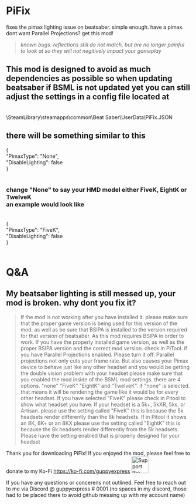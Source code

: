 # PiFix
 fixes the pimax lighting issue on beatsaber. simple enough. have a pimax. dont want Parallel Projections?
get this mod!
<br>

>*known bugs. reflections still do not match, but are no longer painful to look at so they will not negitively impact your gameplay*


<H2> This mod is designed to avoid as much dependencies as possible so when updating beatsaber if BSML is not updated yet you can still adjust the settings in a config file located at</h2> <br>
 \SteamLibrary\steamapps\common\Beat Saber\UserData\PiFix.JSON 
 <h2> 
 there will be something similar to this<br> </h2>
 {<br>
  "PimaxType": "None",<br>
  "DisableLighting": false<br>
}<br>
<br>
<h3>change "None" to say your HMD model either FiveK, EightK or TwelveK 
 <br>an example would look like </h3>
<br>
 {<br>
  "PimaxType": "FiveK",<br>
  "DisableLighting": false<br>
}<br>
<br>

# Q&A

<h2>My beatsaber lighting is still messed up, your mod is broken. why dont you fix it?</h2>

> If the mod is not working after you have installed it. please make sure that the proper game version is being used for this version of the mod. as well as be sure that BSIPA is installed to the version required for that version of beatsaber. As this mod requires BSIPA in order to work. If you have the properly installed game version, as well as the proper BSIPA version and the correct mod version. check in PiTool. if you have Parallel Projections enabled. Please turn it off. Parallel projections not only cuts your frame rate. But also causes your Pimax device to behave just like any other headset and you would be getting the double vision problem with your headset please make sure that you enabled the mod inside of the BSML mod settings. there are 4 options. "none" "FiveK" "EightK" and "TwelveK". if "none" is selected. that means it will be rendering the game like it would be for every other headset. If you have selected "FiveK" please check in Pitool to show what headset you have. If your headset is a 5k+, 5kXR, 5ks, or Artisan. please use the setting called "FiveK" this is because the 5k headsets render differently than the 8k headsets. If in Pitool it shows an 8K, 8K+ or an 8KX please use the setting called "EightK" this is because the 8k headsets render differently from the 5k headsets. Please have the setting enabled that is properly designed for your headset


Thank you for downloading PiFix! If you enjoyed the mod, please feel free to donate to my Ko-Fi 
https://ko-fi.com/guppyexpress
<a href='https://ko-fi.com/guppyexpress' target='_blank'><img height='35' style='border:0px;height:46px;' src='https://az743702.vo.msecnd.net/cdn/kofi3.png?v=0' border='0' alt='Support the development at ko-fi.com' /> </a> 

If you have any questions or concerens not outlined. Feel free to reach out to me via Discord @ guppyexpress # 0001 (no spaces in my discord, those had to be placed there to avoid github messing up with my account name)
 

